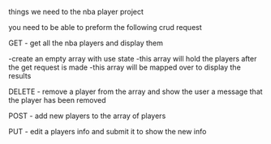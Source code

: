 things we need to the nba player project

you need to be able to preform the following crud request

GET - get all the nba players and display them

-create an empty array with use state
-this array will hold the players after the get request is made
-this array will be mapped over to display the results

DELETE - remove a player from the array and show the user a message that the player has been removed

POST - add new players to the array of players


PUT - edit a players info and submit it to show the new info
